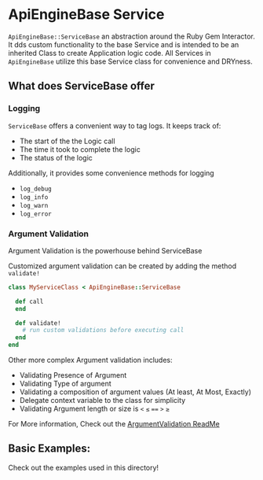 # ApiEngineBase Service

`ApiEngineBase::ServiceBase` an abstraction around the Ruby Gem Interactor. It dds custom functionality to the base Service and is intended to be an inherited Class to create Application logic code. All Services in `ApiEngineBase` utilize this base Service class for convenience and DRYness.

## What does ServiceBase offer

### Logging
`ServiceBase` offers a convenient way to tag logs. It keeps track of:
- The start of the the Logic call
- The time it took to complete the logic
- The status of the logic

Additionally, it provides some convenience methods for logging
- `log_debug`
- `log_info`
- `log_warn`
- `log_error`

### Argument Validation
Argument Validation is the powerhouse behind ServiceBase

Customized argument validation can be created by adding the method `validate!`
```ruby
class MyServiceClass < ApiEngineBase::ServiceBase

  def call
  end

  def validate!
    # run custom validations before executing call
  end
end
```

Other more complex Argument validation includes:
- Validating Presence of Argument
- Validating Type of argument
- Validating a composition of argument values (At least, At Most, Exactly)
- Delegate context variable to the class for simplicity
- Validating Argument length or size is `<` `≤` `==` `>` `≥`

For More information, Check out the [ArgumentValidation ReadMe](argument_validation/README.md)


## Basic Examples:
Check out the examples used in this directory!



